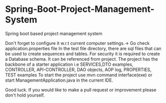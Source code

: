 # Spring-Boot-Project-Management-System
Spring boot based project management system


Don't forget to configure it w.r.t current computer settings.-> Go check application.properties file
In the test file directory, there are sql files that can be used to create sequences and tables.
For security it is required to create a Database schema. It can be referenced from project. The project has the backbone of a starter application
i.e SERVICES,DTO examples, CONTROLLER, API-CONTROLLER, DAO objects, AOP log, PROPERTIES, TEST examples
To start the project use mvn command interface(exe) or start ManagementApplication.java in the current IDE.



Good luck. If you would like to make a pull request or improvement please don't hold yourself.

